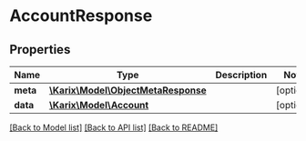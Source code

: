 # AccountResponse

## Properties
Name | Type | Description | Notes
------------ | ------------- | ------------- | -------------
**meta** | [**\Karix\Model\ObjectMetaResponse**](ObjectMetaResponse.md) |  | [optional] 
**data** | [**\Karix\Model\Account**](Account.md) |  | [optional] 

[[Back to Model list]](../README.md#documentation-for-models) [[Back to API list]](../README.md#documentation-for-api-endpoints) [[Back to README]](../README.md)


